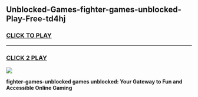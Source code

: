 
## Unblocked-Games-fighter-games-unblocked-Play-Free-td4hj
<h3>
<a href="https://premium76.site?title=fighter-games-unblocked&ref=23A">CLICK TO PLAY</a></h3>
<hr>

<h3>
<a href="https://premium76.site?title=fighter-games-unblocked&ref=23A">CLICK 2 PLAY</a>
  
</h3>

<a href="https://premium76.site?title=fighter-games-unblocked&ref=23A"><img src="https://clearcache.store/games.png"></a>


**fighter-games-unblocked games unblocked: Your Gateway to Fun and Accessible Online Gaming**
